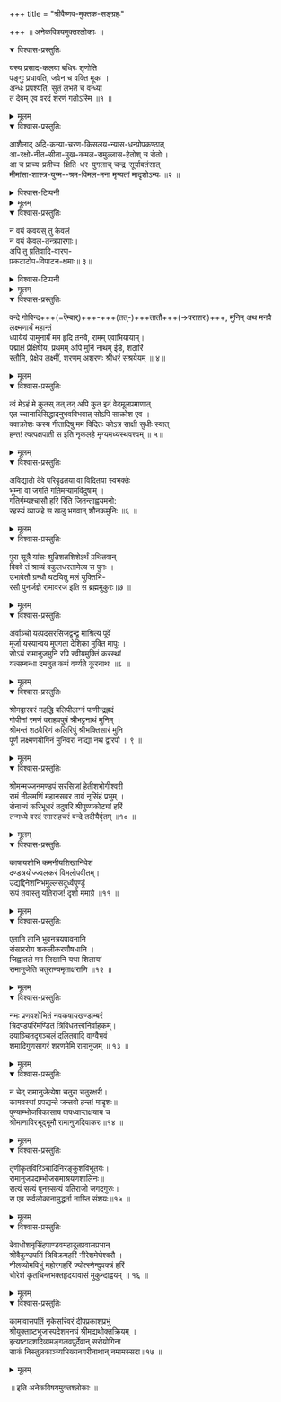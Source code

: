 +++
title = "श्रीवैष्णव-मुक्तक-सङ्ग्रहः"

+++
॥ अनेकविषयमुक्तश्लोकाः ॥  


<details open><summary>विश्वास-प्रस्तुतिः</summary>

यस्य प्रसाद-कलया बधिरः शृणोति  
पङ्गुः प्रधावति, जवेन च वक्ति मूकः ।  
अन्धः प्रपश्यति, सुतं लभते च वन्ध्या  
तं देवम् एव वरदं शरणं गतोऽस्मि ॥१ ॥
</details>

<details><summary>मूलम्</summary>

यस्य प्रसादकलया बधिरः शृणोति  
पङ्गुः प्रधावति जवेन च वक्ति मूकः ।  
अन्धः प्रपश्यति सुतं लभते च वन्ध्या  
तं देवमेव वरदं शरणं गतोऽस्मि ॥१ ॥
</details>


<details open><summary>विश्वास-प्रस्तुतिः</summary>

आशैलाद् अद्रि-कन्या-चरण-किसलय-न्यास-धन्योपकण्ठात्  
आ-रक्षो-नीत-सीता-मुख-कमल-समुल्लास-हेतोश् च सेतोः।  
आ च प्राच्य-प्रतीच्य-क्षिति-धर-युगलाच् चन्द्र-सूर्यावतंसात्  
मीमांसा-शास्त्र-युग्म--श्रम-विमल-मना मृग्यतां मादृशोऽन्यः ॥२ ॥
</details>

<details><summary>विश्वास-टिप्पनी</summary>

यामुनप्रौढोक्ती राजसभायां वादारम्भ इति श्रूयते। 
</details>


<details><summary>मूलम्</summary>

आशैलादद्रिकन्याचरणकिसलयन्यासधन्योपकण्ठात्  
आरक्षोनीतसीतामुखकमलसमुल्लासहेतोश्च सेतोः।  
आचप्राच्यप्रतीच्यक्षितिधरयुगलाच्चन्द्रसूर्यावतंसात् /...युगलादर्कसोमावतंसात् ..  
मीमांसाशास्त्रयुग्मश्रमविमलमना मृग्यतां मादृशोऽन्यः ॥२ ॥
</details>


<details open><summary>विश्वास-प्रस्तुतिः</summary>

न वयं कवयस् तु केवलं  
न वयं केवल-तन्त्रपारगाः।  
अपि तु प्रतिवादि-वारण-  
प्रकटाटोप-विपाटन-क्षमाः॥ ३॥
</details>

<details><summary>विश्वास-टिप्पनी</summary>

यामुनप्रौढोक्ती राजसभायां वादारम्भ इति श्रूयते।
</details>

<details><summary>मूलम्</summary>

न वयं कवयस्तु केवलं  
न वयं केवलतन्त्रपारगाः।  
अपि तु प्रतिवादिवारण  
प्रकटाटोपविपाटनक्षमाः॥ ३॥
</details>


<details open><summary>विश्वास-प्रस्तुतिः</summary>

वन्दे गोविन्द+++(=ऎम्बार्)+++-+++(तत्-)+++तातौ+++(→पराशरः)+++, मुनिम् अथ मनवै लक्ष्मणार्यं महान्तं  
ध्यायेयं यामुनार्यं मम हृदि तनवै, रामम् एवाभियायाम्।  
पद्माक्षं प्रेक्षिषीय, प्रथमम् अपि मुनिं नाथम् ईडे, शठारिं  
स्तौमि, प्रेक्षेय लक्ष्मीं, शरणम् अशरणः श्रीधरं संश्रयेयम् ॥ ४॥
</details>

<details><summary>मूलम्</summary>

वन्दे गोविन्दतातौ मुनिमथ मनवै लक्ष्मणार्यं महान्तं  
ध्यायेयं यामुनार्यं मम हृदि तनवैराममेवाभियायाम्।  
पद्माक्षं प्रेक्षिषीय प्रथममपि मुनि नाथमीडे शठारि  
स्तौमि प्रेक्षेय लक्ष्मीं शरणमशरणः श्रीधरं संश्रयेयम् ॥ ४॥
</details>


<details open><summary>विश्वास-प्रस्तुतिः</summary>

त्वं मेऽहं मे कुतस् तत् तद् अपि कुत इदं वेदमूलप्रमाणात्  
एत च्चानादिसिद्धादनुभवविभवात् सोऽपि साक्रोश एव ।  
क्वाक्रोशः कस्य गीतादिषु मम विदितः कोऽत्र साक्षी सुधीः स्यात्  
हन्त! त्वत्पक्षपाती स इति नृकलहे मृग्यमध्यस्थवत्त्वम् ॥ ५॥
</details>

<details><summary>मूलम्</summary>

त्वं मेऽहं मे कुतस्तत् तदपि कुत इदं वेदमूलप्रमाणात्  
एत च्चानादिसिद्धादनुभवविभवात् सोऽपि साक्रोश एव ।  
क्वाक्रोशः कस्य गीतादिषु मम विदितः कोऽत्र साक्षी सुधीः स्यात्  
हन्त! त्वत्पक्षपाती स इति नृकलहे मृग्यमध्यस्थवत्त्वम् ॥ ५॥
</details>


<details open><summary>विश्वास-प्रस्तुतिः</summary>

अविद्यातो देवे परिबृढतया वा विदितया स्वभक्तेः  
भूम्ना वा जगति गतिमन्यामविदुषाम् ।  
गतिर्गम्यश्चासौ हरि रिति जितन्ताह्वयमनो:  
रहस्यं व्याजहे स खलु भगवान् शौनकमुनिः ॥६ ॥
</details>

<details><summary>मूलम्</summary>

अविद्यातो देवे परिबृढतया वा विदितया स्वभक्तेः  
भूम्ना वा जगति गतिमन्यामविदुषाम् ।  
गतिर्गम्यश्चासौ हरि रिति जितन्ताह्वयमनो:  
रहस्यं व्याजहे स खलु भगवान् शौनकमुनिः ॥६ ॥
</details>


<details open><summary>विश्वास-प्रस्तुतिः</summary>

पुरा सूत्रै या॑सः श्रुतिशतशिशेऽर्थं ग्रथितवान्  
विववे तं श्राव्यं वकुलधरतामेत्य स पुनः ।  
उभावेतौ ग्रन्थौ घटयितु मलं युक्तिभि-  
रसौ पुनर्जज्ञे रामावरज इति स ब्रह्ममुकुरः॥७ ॥
</details>

<details><summary>मूलम्</summary>

पुरा सूत्रै या॑सः श्रुतिशतशिशेऽर्थं ग्रथितवान्  
विववे तं श्राव्यं वकुलधरतामेत्य स पुनः ।  
उभावेतौ ग्रन्थौ घटयितु मलं युक्तिभि-  
रसौ पुनर्जज्ञे रामावरज इति स ब्रह्ममुकुरः॥७ ॥
</details>


<details open><summary>विश्वास-प्रस्तुतिः</summary>

अर्वाञ्चो यत्पदसरसिजद्वन्द्व माश्रित्य पूर्वे  
मूर्जा यस्यान्वय मुपगता देशिका मुक्ति मापुः ।  
सोऽयं रामानुजमुनि रपि स्वीयमुक्तिं करस्थां  
यत्सम्बन्धा दमनुत कथं वर्ण्यते कूरनाथः ॥८ ॥
</details>

<details><summary>मूलम्</summary>

अर्वाञ्चो यत्पदसरसिजद्वन्द्व माश्रित्य पूर्वे  
मूर्जा यस्यान्वय मुपगता देशिका मुक्ति मापुः ।  
सोऽयं रामानुजमुनि रपि स्वीयमुक्तिं करस्थां  
यत्सम्बन्धा दमनुत कथं वर्ण्यते कूरनाथः ॥८ ॥
</details>


<details open><summary>विश्वास-प्रस्तुतिः</summary>

श्रीमद्वारवरं महद्धि बलिपीठाग्नं फणीन्द्रह्रदं  
गोपीनां रमणं वराहवपुषं श्रीभट्टनाथं मुनिम् ।  
श्रीमन्तं शठवैरिणं कलिरिपुं श्रीभक्तिसारं मुनि  
पूर्ण लक्ष्मणयोगिनं मुनिवरा नाद्या नथ द्वारपौ ॥ ९ ॥
</details>

<details><summary>मूलम्</summary>

श्रीमद्वारवरं महद्धि बलिपीठाग्नं फणीन्द्रह्रदं  
गोपीनां रमणं वराहवपुषं श्रीभट्टनाथं मुनिम् ।  
श्रीमन्तं शठवैरिणं कलिरिपुं श्रीभक्तिसारं मुनि  
पूर्ण लक्ष्मणयोगिनं मुनिवरा नाद्या नथ द्वारपौ ॥ ९ ॥
</details>


<details open><summary>विश्वास-प्रस्तुतिः</summary>

श्रीमन्मज्जनमण्डपं सरसिजां हेतीशभोगीश्वरी  
रामं नीलमणिं महानसवर तायं नृसिंहं प्रभुम् ।  
सेनान्यं करिभूधरं तदुपरि श्रीपुण्यकोट्यां हरिं  
तन्मध्ये वरदं रमासहचरं वन्दे तदीयैर्वृतम् ॥१० ॥
</details>

<details><summary>मूलम्</summary>

श्रीमन्मज्जनमण्डपं सरसिजां हेतीशभोगीश्वरी  
रामं नीलमणिं महानसवर तायं नृसिंहं प्रभुम् ।  
सेनान्यं करिभूधरं तदुपरि श्रीपुण्यकोट्यां हरिं  
तन्मध्ये वरदं रमासहचरं वन्दे तदीयैर्वृतम् ॥१० ॥
</details>


<details open><summary>विश्वास-प्रस्तुतिः</summary>

काषायशोभि कमनीयशिखानिवेशं  
दण्डत्रयोज्ज्वलकरं विमलोपवीतम्।  
उद्यद्दिनेशनिभमुल्लसदूर्ध्वपुण्ड्रं  
रूपं तवास्तु यतिराज! दृशो ममाग्रे ॥११ ॥
</details>

<details><summary>मूलम्</summary>

काषायशोभि कमनीयशिखानिवेशं  
दण्डत्रयोज्ज्वलकरं विमलोपवीतम्।  
उद्यद्दिनेशनिभमुल्लसदूर्ध्वपुण्ड्रं  
रूपं तवास्तु यतिराज! दृशो ममाग्रे ॥११ ॥
</details>


<details open><summary>विश्वास-प्रस्तुतिः</summary>

एतानि तानि भुवनत्रयपावनानि  
संसाररोग शकलीकरणौषधानि ।  
जिह्वातले मम लिखानि यथा शिलायां  
रामानुजेति चतुराण्यमृताक्षराणि ॥१२ ॥
</details>

<details><summary>मूलम्</summary>

एतानि तानि भुवनत्रयपावनानि  
संसाररोग शकलीकरणौषधानि ।  
जिह्वातले मम लिखानि यथा शिलायां  
रामानुजेति चतुराण्यमृताक्षराणि ॥१२ ॥
</details>


<details open><summary>विश्वास-प्रस्तुतिः</summary>

नमः प्रणवशोभितं नवकषायखण्डाम्बरं  
त्रिदण्डपरिमण्डितं त्रिविधतत्त्वनिर्वाहकम्।  
दयाञ्चितदृगञ्चलं दलितवादि वाग्वैभवं  
शमादिगुणसागरं शरणमेमि रामानुजम् ॥ १३ ॥
</details>

<details><summary>मूलम्</summary>

नमः प्रणवशोभितं नवकषायखण्डाम्बरं  
त्रिदण्डपरिमण्डितं त्रिविधतत्त्वनिर्वाहकम्।  
दयाञ्चितदृगञ्चलं दलितवादि वाग्वैभवं  
शमादिगुणसागरं शरणमेमि रामानुजम् ॥ १३ ॥
</details>


<details open><summary>विश्वास-प्रस्तुतिः</summary>

न चेद् रामानुजेत्येषा चतुरा चतुरक्षरी।  
कामवस्थां प्रपद्यन्ते जन्तवो हन्त! मादृशः॥  
पुण्याम्भोजविकासाय पापध्वान्तक्षयाय च  
श्रीमानाविरभूद्भूमौ रामानुजदिवाकरः॥१४ ॥
</details>

<details><summary>मूलम्</summary>

न चेद् रामानुजेत्येषा चतुरा चतुरक्षरी।  
कामवस्थां प्रपद्यन्ते जन्तवो हन्त! मादृशः॥  
पुण्याम्भोजविकासाय पापध्वान्तक्षयाय च  
श्रीमानाविरभूद्भूमौ रामानुजदिवाकरः॥१४ ॥
</details>


<details open><summary>विश्वास-प्रस्तुतिः</summary>

तृणीकृतविरिञ्चादिनिरङ्कुशविभूतयः।  
रामानुजपदाम्भोजसमाश्रयणशालिनः॥  
सत्यं सत्यं पुनस्सत्यं यतिराजो जगद्गुरुः।  
स एव सर्वलोकानामुद्धर्ता नास्ति संशयः॥१५ ॥
</details>

<details><summary>मूलम्</summary>

तृणीकृतविरिञ्चादिनिरङ्कुशविभूतयः।  
रामानुजपदाम्भोजसमाश्रयणशालिनः॥  
सत्यं सत्यं पुनस्सत्यं यतिराजो जगद्गुरुः।  
स एव सर्वलोकानामुद्धर्ता नास्ति संशयः॥१५ ॥
</details>


<details open><summary>विश्वास-प्रस्तुतिः</summary>

देवाधीशनृसिंहपाण्डवमहादूतप्रवालप्रभान्  
श्रीवैकुण्ठपतिं त्रिविक्रमहरिं नीरेशमेघेश्वरौ ।  
नीलव्योमविभुं महोरगहरिं ज्योत्स्नेन्दुवक्त्रं हरिं  
चोरेशं कृतचिन्तभक्तहृदयावासं मुकुन्दाह्वयम् ॥ १६ ॥
</details>

<details><summary>मूलम्</summary>

देवाधीशनृसिंहपाण्डवमहादूतप्रवालप्रभान्  
श्रीवैकुण्ठपतिं त्रिविक्रमहरिं नीरेशमेघेश्वरौ ।  
नीलव्योमविभुं महोरगहरिं ज्योत्स्नेन्दुवक्त्रं हरिं  
चोरेशं कृतचिन्तभक्तहृदयावासं मुकुन्दाह्वयम् ॥ १६ ॥
</details>


<details open><summary>विश्वास-प्रस्तुतिः</summary>

कामावासपतिं नृकेसरिवरं दीपप्रकाशप्रभुं  
श्रीयुक्ताष्टभुजास्पदेशमनघं श्रीमद्यथोक्तक्रियम् ।  
इत्यष्टादशदिव्यमङ्गलवपुर्देवान् सरोयोगिना  
साकं निस्तुलकाञ्च्यभिख्यनगरीनाथान् नमामस्सदा॥१७ ॥
</details>

<details><summary>मूलम्</summary>

कामावासपतिं नृकेसरिवरं दीपप्रकाशप्रभुं  
श्रीयुक्ताष्टभुजास्पदेशमनघं श्रीमद्यथोक्तक्रियम् ।  
इत्यष्टादशदिव्यमङ्गलवपुर्देवान् सरोयोगिना  
साकं निस्तुलकाञ्च्यभिख्यनगरीनाथान् नमामस्सदा॥१७ ॥
</details>

॥ इति अनेकविषयमुक्तश्लोकाः ॥